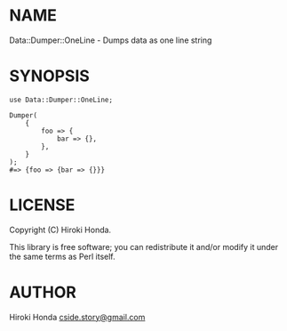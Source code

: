 # NAME

Data::Dumper::OneLine - Dumps data as one line string

# SYNOPSIS

    use Data::Dumper::OneLine;

    Dumper(
        {
            foo => {
                bar => {},
            },
        }
    );
    #=> {foo => {bar => {}}}

# LICENSE

Copyright (C) Hiroki Honda.

This library is free software; you can redistribute it and/or modify
it under the same terms as Perl itself.

# AUTHOR

Hiroki Honda <cside.story@gmail.com>
